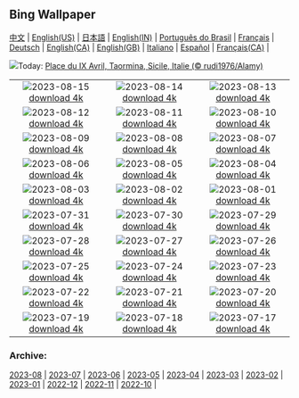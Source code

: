 ## Bing Wallpaper
[中文](README.md) |                     [English(US)](en-US.md) |                     [日本語](ja-JP.md) |                     [English(IN)](en-IN.md) |                     [Português do Brasil](pt-BR.md) |                     [Français](fr-FR.md) |                     [Deutsch](de-DE.md) |                     [English(CA)](en-CA.md) |                     [English(GB)](en-GB.md) |                     [Italiano](it-IT.md) |                     [Español](es-ES.md) |                     [Français(CA)](fr-CA.md) |                    

![](https://www.bing.com/th?id=OHR.TaorminaSquare_FR-CA5370881089_UHD.jpg&w=1000)Today: [Place du IX Avril, Taormina, Sicile, Italie (© rudi1976/Alamy)](https://www.bing.com/th?id=OHR.TaorminaSquare_FR-CA5370881089_UHD.jpg)

|      |      |      |
| :----: | :----: | :----: |
|![](https://www.bing.com/th?id=OHR.AvatarMountain_FR-CA5107551817_UHD.jpg&pid=hp&w=384&h=216&rs=1&c=4)2023-08-15 [download 4k](https://www.bing.com/th?id=OHR.AvatarMountain_FR-CA5107551817_UHD.jpg)|![](https://www.bing.com/th?id=OHR.PerseidsOregon_FR-CA4851481325_UHD.jpg&pid=hp&w=384&h=216&rs=1&c=4)2023-08-14 [download 4k](https://www.bing.com/th?id=OHR.PerseidsOregon_FR-CA4851481325_UHD.jpg)|![](https://www.bing.com/th?id=OHR.ThreeElephants_FR-CA1889757265_UHD.jpg&pid=hp&w=384&h=216&rs=1&c=4)2023-08-13 [download 4k](https://www.bing.com/th?id=OHR.ThreeElephants_FR-CA1889757265_UHD.jpg)|
|![](https://www.bing.com/th?id=OHR.GwaiiHaanasNP_FR-CA0375458941_UHD.jpg&pid=hp&w=384&h=216&rs=1&c=4)2023-08-12 [download 4k](https://www.bing.com/th?id=OHR.GwaiiHaanasNP_FR-CA0375458941_UHD.jpg)|![](https://www.bing.com/th?id=OHR.WorldLionDay_FR-CA5931612553_UHD.jpg&pid=hp&w=384&h=216&rs=1&c=4)2023-08-11 [download 4k](https://www.bing.com/th?id=OHR.WorldLionDay_FR-CA5931612553_UHD.jpg)|![](https://www.bing.com/th?id=OHR.BathurstArt_FR-CA5042727261_UHD.jpg&pid=hp&w=384&h=216&rs=1&c=4)2023-08-10 [download 4k](https://www.bing.com/th?id=OHR.BathurstArt_FR-CA5042727261_UHD.jpg)|
|![](https://www.bing.com/th?id=OHR.InfinityTaipei_FR-CA4799284385_UHD.jpg&pid=hp&w=384&h=216&rs=1&c=4)2023-08-09 [download 4k](https://www.bing.com/th?id=OHR.InfinityTaipei_FR-CA4799284385_UHD.jpg)|![](https://www.bing.com/th?id=OHR.BodieNC_FR-CA4535017907_UHD.jpg&pid=hp&w=384&h=216&rs=1&c=4)2023-08-08 [download 4k](https://www.bing.com/th?id=OHR.BodieNC_FR-CA4535017907_UHD.jpg)|![](https://www.bing.com/th?id=OHR.NaganoPond_FR-CA4304132117_UHD.jpg&pid=hp&w=384&h=216&rs=1&c=4)2023-08-07 [download 4k](https://www.bing.com/th?id=OHR.NaganoPond_FR-CA4304132117_UHD.jpg)|
|![](https://www.bing.com/th?id=OHR.AtlanticPuffin_FR-CA4002031456_UHD.jpg&pid=hp&w=384&h=216&rs=1&c=4)2023-08-06 [download 4k](https://www.bing.com/th?id=OHR.AtlanticPuffin_FR-CA4002031456_UHD.jpg)|![](https://www.bing.com/th?id=OHR.GothicRuins_FR-CA1525531478_UHD.jpg&pid=hp&w=384&h=216&rs=1&c=4)2023-08-05 [download 4k](https://www.bing.com/th?id=OHR.GothicRuins_FR-CA1525531478_UHD.jpg)|![](https://www.bing.com/th?id=OHR.HelmckenWaterfall_FR-CA7961342650_UHD.jpg&pid=hp&w=384&h=216&rs=1&c=4)2023-08-04 [download 4k](https://www.bing.com/th?id=OHR.HelmckenWaterfall_FR-CA7961342650_UHD.jpg)|
|![](https://www.bing.com/th?id=OHR.CapitolButte_FR-CA6201102521_UHD.jpg&pid=hp&w=384&h=216&rs=1&c=4)2023-08-03 [download 4k](https://www.bing.com/th?id=OHR.CapitolButte_FR-CA6201102521_UHD.jpg)|![](https://www.bing.com/th?id=OHR.ConfederationBridge_FR-CA7183379467_UHD.jpg&pid=hp&w=384&h=216&rs=1&c=4)2023-08-02 [download 4k](https://www.bing.com/th?id=OHR.ConfederationBridge_FR-CA7183379467_UHD.jpg)|![](https://www.bing.com/th?id=OHR.RockHouse_FR-CA1855600416_UHD.jpg&pid=hp&w=384&h=216&rs=1&c=4)2023-08-01 [download 4k](https://www.bing.com/th?id=OHR.RockHouse_FR-CA1855600416_UHD.jpg)|
|![](https://www.bing.com/th?id=OHR.PalouseHills_FR-CA4883644400_UHD.jpg&pid=hp&w=384&h=216&rs=1&c=4)2023-07-31 [download 4k](https://www.bing.com/th?id=OHR.PalouseHills_FR-CA4883644400_UHD.jpg)|![](https://www.bing.com/th?id=OHR.TigerIndia_FR-CA4627712392_UHD.jpg&pid=hp&w=384&h=216&rs=1&c=4)2023-07-30 [download 4k](https://www.bing.com/th?id=OHR.TigerIndia_FR-CA4627712392_UHD.jpg)|![](https://www.bing.com/th?id=OHR.SanBlasIslands_FR-CA4430670242_UHD.jpg&pid=hp&w=384&h=216&rs=1&c=4)2023-07-29 [download 4k](https://www.bing.com/th?id=OHR.SanBlasIslands_FR-CA4430670242_UHD.jpg)|
|![](https://www.bing.com/th?id=OHR.ParisLouvre_FR-CA0894638594_UHD.jpg&pid=hp&w=384&h=216&rs=1&c=4)2023-07-28 [download 4k](https://www.bing.com/th?id=OHR.ParisLouvre_FR-CA0894638594_UHD.jpg)|![](https://www.bing.com/th?id=OHR.MangrovePark_FR-CA0548502537_UHD.jpg&pid=hp&w=384&h=216&rs=1&c=4)2023-07-27 [download 4k](https://www.bing.com/th?id=OHR.MangrovePark_FR-CA0548502537_UHD.jpg)|![](https://www.bing.com/th?id=OHR.LasLagunas_FR-CA0323017472_UHD.jpg&pid=hp&w=384&h=216&rs=1&c=4)2023-07-26 [download 4k](https://www.bing.com/th?id=OHR.LasLagunas_FR-CA0323017472_UHD.jpg)|
|![](https://www.bing.com/th?id=OHR.ZebraCousins_FR-CA9833948290_UHD.jpg&pid=hp&w=384&h=216&rs=1&c=4)2023-07-25 [download 4k](https://www.bing.com/th?id=OHR.ZebraCousins_FR-CA9833948290_UHD.jpg)|![](https://www.bing.com/th?id=OHR.TeaEstate_FR-CA9561860723_UHD.jpg&pid=hp&w=384&h=216&rs=1&c=4)2023-07-24 [download 4k](https://www.bing.com/th?id=OHR.TeaEstate_FR-CA9561860723_UHD.jpg)|![](https://www.bing.com/th?id=OHR.CalgaryCentralLibrary_FR-CA9256261204_UHD.jpg&pid=hp&w=384&h=216&rs=1&c=4)2023-07-23 [download 4k](https://www.bing.com/th?id=OHR.CalgaryCentralLibrary_FR-CA9256261204_UHD.jpg)|
|![](https://www.bing.com/th?id=OHR.BridgeNorway_FR-CA8815175403_UHD.jpg&pid=hp&w=384&h=216&rs=1&c=4)2023-07-22 [download 4k](https://www.bing.com/th?id=OHR.BridgeNorway_FR-CA8815175403_UHD.jpg)|![](https://www.bing.com/th?id=OHR.MoonDayArtemis_FR-CA8595489255_UHD.jpg&pid=hp&w=384&h=216&rs=1&c=4)2023-07-21 [download 4k](https://www.bing.com/th?id=OHR.MoonDayArtemis_FR-CA8595489255_UHD.jpg)|![](https://www.bing.com/th?id=OHR.CrescentLake_FR-CA8068688590_UHD.jpg&pid=hp&w=384&h=216&rs=1&c=4)2023-07-20 [download 4k](https://www.bing.com/th?id=OHR.CrescentLake_FR-CA8068688590_UHD.jpg)|
|![](https://www.bing.com/th?id=OHR.BucerosBicornis_FR-CA4672082831_UHD.jpg&pid=hp&w=384&h=216&rs=1&c=4)2023-07-19 [download 4k](https://www.bing.com/th?id=OHR.BucerosBicornis_FR-CA4672082831_UHD.jpg)|![](https://www.bing.com/th?id=OHR.CavanCastle_FR-CA4414721678_UHD.jpg&pid=hp&w=384&h=216&rs=1&c=4)2023-07-18 [download 4k](https://www.bing.com/th?id=OHR.CavanCastle_FR-CA4414721678_UHD.jpg)|![](https://www.bing.com/th?id=OHR.BearHoleBrook_FR-CA0976048560_UHD.jpg&pid=hp&w=384&h=216&rs=1&c=4)2023-07-17 [download 4k](https://www.bing.com/th?id=OHR.BearHoleBrook_FR-CA0976048560_UHD.jpg)|


### Archive:
[2023-08](archive/fr-CA/202308/README.md) | [2023-07](archive/fr-CA/202307/README.md) | [2023-06](archive/fr-CA/202306/README.md) | [2023-05](archive/fr-CA/202305/README.md) | [2023-04](archive/fr-CA/202304/README.md) | [2023-03](archive/fr-CA/202303/README.md) | [2023-02](archive/fr-CA/202302/README.md) | [2023-01](archive/fr-CA/202301/README.md) | [2022-12](archive/fr-CA/202212/README.md) | [2022-11](archive/fr-CA/202211/README.md) | [2022-10](archive/fr-CA/202210/README.md) | 